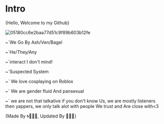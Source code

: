 # Intro

{Hello, Welcome to my Github}

![05180cc6e2baa77d51c9f89b603b12fe](https://github.com/user-attachments/assets/2b9bd430-0ee1-490c-ae15-0f2fc1b27fd2)

~`We Go By Ash/Ven/Bagel

~`He/They/Any

~`interact I don't mind!

~`Suspected System 

~` We love cosplaying on Roblox

~` We are gender fluid And pansexual 

~` we are not that talkative if you don't know Us, we are mostly listeners then yappers, we only talk alot with people We trust and Are close with<3

{Made By 🌀🪽🍷💚, Updated By 🥤🎉🪩}

